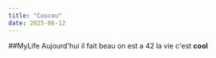 ```yaml
---
title: "Coucou"
date: 2025-06-12
---
```

##MyLife
Aujourd'hui il fait beau on est a 42 la vie c'est **cool**
